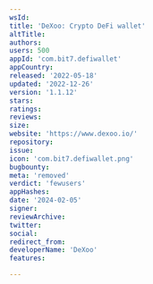 ```yaml
---
wsId: 
title: 'DeXoo: Crypto DeFi wallet'
altTitle: 
authors: 
users: 500
appId: 'com.bit7.defiwallet'
appCountry: 
released: '2022-05-18'
updated: '2022-12-26'
version: '1.1.12'
stars: 
ratings: 
reviews: 
size: 
website: 'https://www.dexoo.io/'
repository: 
issue: 
icon: 'com.bit7.defiwallet.png'
bugbounty: 
meta: 'removed'
verdict: 'fewusers'
appHashes: 
date: '2024-02-05'
signer: 
reviewArchive: 
twitter: 
social: 
redirect_from: 
developerName: 'DeXoo'
features: 

---
```


